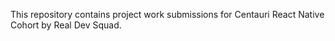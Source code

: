 This repository contains project work submissions for Centauri React Native Cohort by Real Dev Squad.